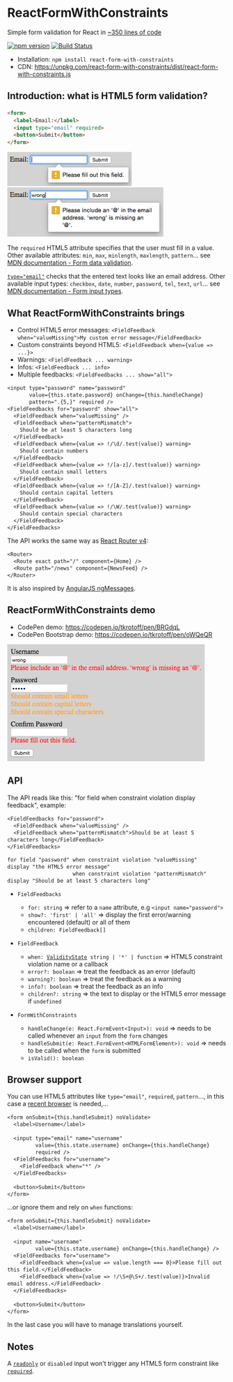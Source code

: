 # ReactFormWithConstraints

Simple form validation for React in [~350 lines of code](src/FormWithConstraints.tsx)

[![npm version](https://badge.fury.io/js/react-form-with-constraints.svg)](https://badge.fury.io/js/react-form-with-constraints)
[![Build Status](https://travis-ci.org/tkrotoff/ReactFormWithConstraints.svg?branch=master)](https://travis-ci.org/tkrotoff/ReactFormWithConstraints)

- Installation: `npm install react-form-with-constraints`
- CDN: https://unpkg.com/react-form-with-constraints/dist/react-form-with-constraints.js

## Introduction: what is HTML5 form validation?

```HTML
<form>
  <label>Email:</label>
  <input type="email" required>
  <button>Submit</button>
</form>
```
![input required](doc/input-required.png)
![input type="email"](doc/input-type-email.png)

The `required` HTML5 attribute specifies that the user must fill in a value. Other available attributes: `min`, `max`, `minlength`, `maxlength`, `pattern`... see [MDN documentation - Form data validation](https://developer.mozilla.org/en-US/docs/Learn/HTML/Forms/Form_validation).

[`type="email"`](https://developer.mozilla.org/en-US/docs/Web/HTML/Element/input/email) checks that the entered text looks like an email address. Other available input types: `checkbox`, `date`, `number`, `password`, `tel`, `text`, `url`... see [MDN documentation - Form input types](https://developer.mozilla.org/en-US/docs/Web/HTML/Element/input#Form_<input>_types).

## What ReactFormWithConstraints brings

- Control HTML5 error messages: `<FieldFeedback when="valueMissing">My custom error message</FieldFeedback>`
- Custom constraints beyond HTML5: `<FieldFeedback when={value => ...}>`
- Warnings: `<FieldFeedback ... warning>`
- Infos: `<FieldFeedback ... info>`
- Multiple feedbacks: `<FieldFeedbacks ... show="all">`

```JSX
<input type="password" name="password"
       value={this.state.password} onChange={this.handleChange}
       pattern=".{5,}" required />
<FieldFeedbacks for="password" show="all">
  <FieldFeedback when="valueMissing" />
  <FieldFeedback when="patternMismatch">
    Should be at least 5 characters long
  </FieldFeedback>
  <FieldFeedback when={value => !/\d/.test(value)} warning>
    Should contain numbers
  </FieldFeedback>
  <FieldFeedback when={value => !/[a-z]/.test(value)} warning>
    Should contain small letters
  </FieldFeedback>
  <FieldFeedback when={value => !/[A-Z]/.test(value)} warning>
    Should contain capital letters
  </FieldFeedback>
  <FieldFeedback when={value => !/\W/.test(value)} warning>
    Should contain special characters
  </FieldFeedback>
</FieldFeedbacks>
```

The API works the same way as [React Router v4](https://reacttraining.com/react-router/web/example/basic):

```JSX
<Router>
  <Route exact path="/" component={Home} />
  <Route path="/news" component={NewsFeed} />
</Router>
```

It is also inspired by [AngularJS ngMessages](https://docs.angularjs.org/api/ngMessages#usage).

## ReactFormWithConstraints demo

- CodePen demo: https://codepen.io/tkrotoff/pen/BRGdqL
- CodePen Bootstrap demo: https://codepen.io/tkrotoff/pen/oWQeQR

![demo-password](doc/demo-password.png)

## API

The API reads like this: "for field when constraint violation display feedback", example:
```JSX
<FieldFeedbacks for="password">
  <FieldFeedback when="valueMissing" />
  <FieldFeedback when="patternMismatch">Should be at least 5 characters long</FieldFeedback>
</FieldFeedbacks>
```
```
for field "password" when constraint violation "valueMissing"    display "the HTML5 error message"
                     when constraint violation "patternMismatch" display "Should be at least 5 characters long"
```

- `FieldFeedbacks`
  - `for: string` => refer to a `name` attribute, e.g `<input name="password">`
  - `show?: 'first' | 'all'` => display the first error/warning encountered (default) or all of them
  - `children: FieldFeedback[]`

- `FieldFeedback`
  - `when: `[`ValidityState`](https://developer.mozilla.org/en-US/docs/Web/API/ValidityState)` string | '*' | function` => HTML5 constraint violation name or a callback
  - `error?: boolean` => treat the feedback as an error (default)
  - `warning?: boolean` => treat the feedback as a warning
  - `info?: boolean` => treat the feedback as an info
  - `children?: string` => the text to display or the HTML5 error message if `undefined`

- `FormWithConstraints`
  - `handleChange(e: React.FormEvent<Input>): void` => needs to be called whenever an `input` from the `form` changes
  - `handleSubmit(e: React.FormEvent<HTMLFormElement>): void` => needs to be called when the `form` is submitted
  - `isValid(): boolean`

## Browser support

You can use HTML5 attributes like `type="email"`, `required`, `pattern`..., in this case a [recent browser](http://caniuse.com/#feat=forms) is needed,...

```JSX
<form onSubmit={this.handleSubmit} noValidate>
  <label>Username</label>

  <input type="email" name="username"
         value={this.state.username} onChange={this.handleChange}
         required />
  <FieldFeedbacks for="username">
    <FieldFeedback when="*" />
  </FieldFeedbacks>

  <button>Submit</button>
</form>
```

...or ignore them and rely on `when` functions:

```JSX
<form onSubmit={this.handleSubmit} noValidate>
  <label>Username</label>

  <input name="username"
         value={this.state.username} onChange={this.handleChange} />
  <FieldFeedbacks for="username">
    <FieldFeedback when={value => value.length === 0}>Please fill out this field.</FieldFeedback>
    <FieldFeedback when={value => !/\S+@\S+/.test(value)}>Invalid email address.</FieldFeedback>
  </FieldFeedbacks>

  <button>Submit</button>
</form>
```

In the last case you will have to manage translations yourself.

## Notes

A [`readonly`](https://developer.mozilla.org/en-US/docs/Web/HTML/Element/input#attr-readonly) or `disabled` input won't trigger any HTML5 form constraint like [`required`](https://developer.mozilla.org/en-US/docs/Web/HTML/Element/input#attr-required).
